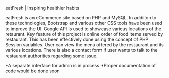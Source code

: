 eatFresh | Inspiring healthier habits

eatFresh is an eCommerce site based on PHP and MySQL. In addiiton to these technologies, Bootstrap
and various other CSS tools have been used to improve the UI. Google API is used to showcase various
locations of the retaurant. Key feature of this project is online order of food items served by
restaurant. This has been effectively done using the concept of PHP Session variables. User can view
the menu offered by the restaurant and its various locations. There is also a contact form if user
wants to talk to the restaurant authorities regarding some issue.

*A separate interface for admin is in process
*Proper documentation of code would be done soon
